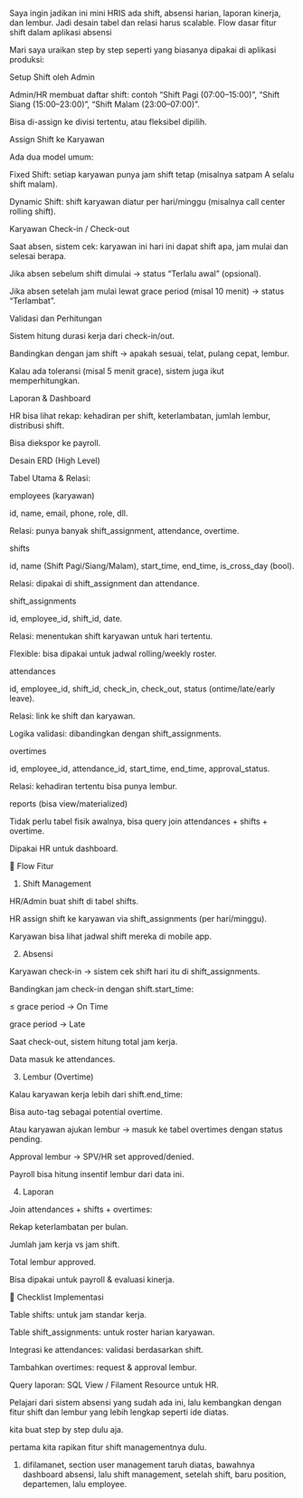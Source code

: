 Saya ingin jadikan ini mini HRIS
ada shift, absensi harian, laporan kinerja, dan lembur. Jadi desain tabel dan relasi harus scalable.
Flow dasar fitur shift dalam aplikasi absensi

Mari saya uraikan step by step seperti yang biasanya dipakai di aplikasi produksi:

Setup Shift oleh Admin

Admin/HR membuat daftar shift: contoh “Shift Pagi (07:00–15:00)”, “Shift Siang (15:00–23:00)”, “Shift Malam (23:00–07:00)”.

Bisa di-assign ke divisi tertentu, atau fleksibel dipilih.

Assign Shift ke Karyawan

Ada dua model umum:

Fixed Shift: setiap karyawan punya jam shift tetap (misalnya satpam A selalu shift malam).

Dynamic Shift: shift karyawan diatur per hari/minggu (misalnya call center rolling shift).

Karyawan Check-in / Check-out

Saat absen, sistem cek: karyawan ini hari ini dapat shift apa, jam mulai dan selesai berapa.

Jika absen sebelum shift dimulai → status “Terlalu awal” (opsional).

Jika absen setelah jam mulai lewat grace period (misal 10 menit) → status “Terlambat”.

Validasi dan Perhitungan

Sistem hitung durasi kerja dari check-in/out.

Bandingkan dengan jam shift → apakah sesuai, telat, pulang cepat, lembur.

Kalau ada toleransi (misal 5 menit grace), sistem juga ikut memperhitungkan.

Laporan & Dashboard

HR bisa lihat rekap: kehadiran per shift, keterlambatan, jumlah lembur, distribusi shift.

Bisa diekspor ke payroll.

Desain ERD (High Level)

Tabel Utama & Relasi:

employees (karyawan)

id, name, email, phone, role, dll.

Relasi: punya banyak shift_assignment, attendance, overtime.

shifts

id, name (Shift Pagi/Siang/Malam), start_time, end_time, is_cross_day (bool).

Relasi: dipakai di shift_assignment dan attendance.

shift_assignments

id, employee_id, shift_id, date.

Relasi: menentukan shift karyawan untuk hari tertentu.

Flexible: bisa dipakai untuk jadwal rolling/weekly roster.

attendances

id, employee_id, shift_id, check_in, check_out, status (ontime/late/early leave).

Relasi: link ke shift dan karyawan.

Logika validasi: dibandingkan dengan shift_assignments.

overtimes

id, employee_id, attendance_id, start_time, end_time, approval_status.

Relasi: kehadiran tertentu bisa punya lembur.

reports (bisa view/materialized)

Tidak perlu tabel fisik awalnya, bisa query join attendances + shifts + overtime.

Dipakai HR untuk dashboard.

🔄 Flow Fitur
1. Shift Management

HR/Admin buat shift di tabel shifts.

HR assign shift ke karyawan via shift_assignments (per hari/minggu).

Karyawan bisa lihat jadwal shift mereka di mobile app.

2. Absensi

Karyawan check-in → sistem cek shift hari itu di shift_assignments.

Bandingkan jam check-in dengan shift.start_time:

≤ grace period → On Time

grace period → Late

Saat check-out, sistem hitung total jam kerja.

Data masuk ke attendances.

3. Lembur (Overtime)

Kalau karyawan kerja lebih dari shift.end_time:

Bisa auto-tag sebagai potential overtime.

Atau karyawan ajukan lembur → masuk ke tabel overtimes dengan status pending.

Approval lembur → SPV/HR set approved/denied.

Payroll bisa hitung insentif lembur dari data ini.

4. Laporan

Join attendances + shifts + overtimes:

Rekap keterlambatan per bulan.

Jumlah jam kerja vs jam shift.

Total lembur approved.

Bisa dipakai untuk payroll & evaluasi kinerja.

🧩 Checklist Implementasi

 Table shifts: untuk jam standar kerja.

 Table shift_assignments: untuk roster harian karyawan.

 Integrasi ke attendances: validasi berdasarkan shift.

 Tambahkan overtimes: request & approval lembur.

 Query laporan: SQL View / Filament Resource untuk HR.

Pelajari dari sistem absensi yang sudah ada ini, lalu kembangkan dengan fitur shift dan lembur yang lebih lengkap seperti ide diatas.

kita buat step by step dulu aja.

pertama kita rapikan fitur shift managementnya dulu.
1. difilamanet, section user management taruh diatas, bawahnya dashboard absensi, lalu shift management, setelah shift, baru position, departemen, lalu  employee.
